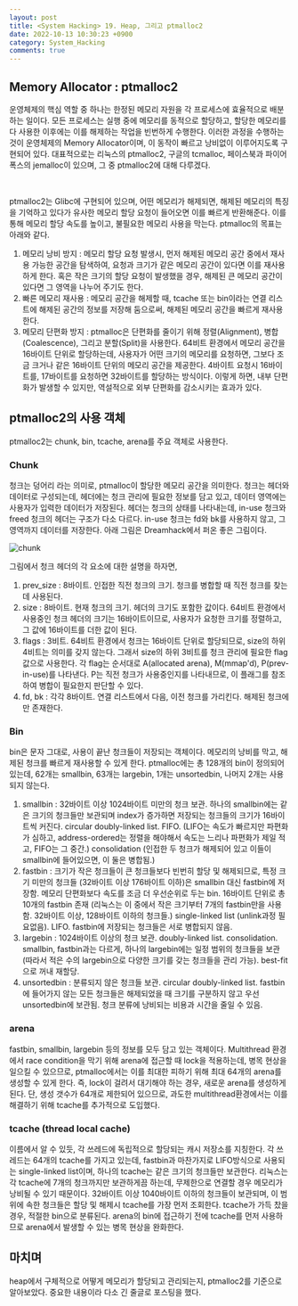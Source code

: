 ```yaml
---
layout: post
title: <System Hacking> 19. Heap, 그리고 ptmalloc2
date: 2022-10-13 10:30:23 +0900
category: System_Hacking
comments: true
---
```


## Memory Allocator : ptmalloc2

운영체제의 핵심 역할 중 하나는 한정된 메모리 자원을 각 프로세스에 효율적으로 배분하는 일이다. 모든 프로세스는 실행 중에 메모리를 동적으로 할당하고, 할당한 메모리를 다 사용한 이후에는 이를 해제하는 작업을 빈번하게 수행한다. 이러한 과정을 수행하는 것이 운영체제의 Memory Allocator이며, 이 동작이 빠르고 낭비없이 이루어지도록 구현되어 있다. 대표적으로는 리눅스의 ptmalloc2, 구글의 tcmalloc, 페이스북과 파이어폭스의 jemalloc이 있으며, 그 중 ptmalloc2에 대해 다루겠다.

<br/>

ptmalloc2는 Glibc에 구현되어 있으며, 어떤 메모리가 해제되면, 해제된 메모리의 특징을 기억하고 있다가 유사한 메모리 할당 요청이 들어오면 이를 빠르게 반환해준다. 이를 통해 메모리 할당 속도를 높이고, 불필요한 메모리 사용을 막는다. ptmalloc의 목표는 아래와 같다.

1. 메모리 낭비 방지 : 메모리 할당 요청 발생시, 먼저 해제된 메모리 공간 중에서 재사용 가능한 공간을 탐색하여, 요청과 크기가 같은 메모리 공간이 있다면 이를 재사용하게 한다. 혹은 작은 크기의 할당 요청이 발생했을 경우, 해제된 큰 메모리 공간이 있다면 그 영역을 나누어 주기도 한다.
2. 빠른 메모리 재사용 : 메모리 공간을 해제할 때, tcache 또는 bin이라는 연결 리스트에 해제된 공간의 정보를 저장해 둠으로써, 해제된 메모리 공간을 빠르게 재사용한다.
3. 메모리 단편화 방지 : ptmalloc은 단편화를 줄이기 위해 정렬(Alignment), 병합(Coalescence), 그리고 분할(Split)을 사용한다. 64비트 환경에서 메모리 공간을 16바이트 단위로 할당하는데, 사용자가 어떤 크기의 메모리를 요청하면, 그보다 조금 크거나 같은 16바이트 단위의 메모리 공간을 제공한다. 4바이트 요청시 16바이트를, 17바이트를 요청하면 32바이트를 할당하는 방식이다. 이렇게 하면, 내부 단편화가 발생할 수 있지만, 역설적으로 외부 단편화를 감소시키는 효과가 있다.

## ptmalloc2의 사용 객체

ptmalloc2는 chunk, bin, tcache, arena를 주요 객체로 사용한다.

### Chunk

청크는 덩어리 라는 의미로, ptmalloc이 할당한 메모리 공간을 의미한다. 청크는 헤더와 데이터로 구성되는데, 헤더에는 청크 관리에 필요한 정보를 담고 있고, 데이터 영역에는 사용자가 입력한 데이터가 저장된다. 헤더는 청크의 상태를 나타내는데, in-use 청크와 freed 청크의 헤더는 구조가 다소 다르다. in-use 청크는 fd와 bk를 사용하지 않고, 그 영역까지 데이터를 저장한다. 아래 그림은 Dreamhack에서 퍼온 좋은 그림이다.

![chunk]({{site.url}}/img/chunk.png)

그림에서 청크 헤더의 각 요소에 대한 설명을 하자면,

1. prev_size : 8바이트. 인접한 직전 청크의 크기. 청크를 병합할 때 직전 청크를 찾는데 사용된다.
2. size : 8바이트. 현재 청크의 크기. 헤더의 크기도 포함한 값이다. 64비트 환경에서 사용중인 청크 헤더의 크기는 16바이트이므로, 사용자가 요청한 크기를 정렬하고, 그 값에 16바이트를 더한 값이 된다.
3. flags : 3비트. 64비트 환경에서 청크는 16바이트 단위로 할당되므로, size의 하위 4비트는 의미를 갖지 않는다. 그래서 size의 하위 3비트를 청크 관리에 필요한 flag 값으로 사용한다. 각 flag는 순서대로 A(allocated arena), M(mmap'd), P(prev-in-use)를 나타낸다. P는 직전 청크가 사용중인지를 나타내므로, 이 플래그를 참조하여 병합이 필요한지 판단할 수 있다.
4. fd, bk : 각각 8바이트. 연결 리스트에서 다음, 이전 청크를 가리킨다. 해제된 청크에만 존재한다.

### Bin

bin은 문자 그대로, 사용이 끝난 청크들이 저장되는 객체이다. 메모리의 낭비를 막고, 해제된 청크를 빠르게 재사용할 수 있게 한다. ptmalloc에는 총 128개의 bin이 정의되어 있는데, 62개는 smallbin, 63개는 largebin, 1개는 unsortedbin, 나머지 2개는 사용되지 않는다.

1. smallbin : 32바이트 이상 1024바이트 미만의 청크 보관. 하나의 smallbin에는 같은 크기의 청크들만 보관되며 index가 증가하면 저장되는 청크들의 크기가 16바이트씩 커진다. circular doubly-linked list. FIFO. (LIFO는 속도가 빠르지만 파편화가 심하고, address-ordered는 정렬을 해야해서 속도는 느리나 파편화가 제일 적고, FIFO는 그 중간.) consolidation (인접한 두 청크가 해제되어 있고 이들이 smallbin에 들어있으면, 이 둘은 병합됨.)
2. fastbin : 크기가 작은 청크들이 큰 청크들보다 빈번히 할당 및 해제되므로, 특정 크기 미만의 청크들 (32바이트 이상 176바이트 이하)은 smallbin 대신 fastbin에 저장함. 메모리 단편화보다 속도를 조금 더 우선순위로 두는 bin. 16바이트 단위로 총 10개의 fastbin 존재 (리눅스는 이 중에서 작은 크기부터 7개의 fastbin만을 사용함. 32바이트 이상, 128바이트 이하의 청크들.) single-linked list (unlink과정 필요없음). LIFO. fastbin에 저장되는 청크들은 서로 병합되지 않음.
3. largebin : 1024바이트 이상의 청크 보관. doubly-linked list. consolidation. smallbin, fastbin과는 다르게, 하나의 largebin에는 일정 범위의 청크들을 보관 (따라서 적은 수의 largebin으로 다양한 크기를 갖는 청크들을 관리 가능). best-fit으로 꺼내 재할당.
4. unsortedbin : 분류되지 않은 청크들 보관. circular doubly-linked list. fastbin에 들어가지 않는 모든 청크들은 해제되었을 때 크기를 구분하지 않고 우선 unsortedbin에 보관됨. 청크 분류에 낭비되는 비용과 시간을 줄일 수 있음.

### arena

fastbin, smallbin, largebin 등의 정보를 모두 담고 있는 객체이다. Multithread 환경에서 race condition을 막기 위해 arena에 접근할 때 lock을 적용하는데, 병목 현상을 일으킬 수 있으므로, ptmalloc에서는 이를 최대한 피하기 위해 최대 64개의 arena를 생성할 수 있게 한다. 즉, lock이 걸려서 대기해야 하는 경우, 새로운 arena를 생성하게 된다. 단, 생성 갯수가 64개로 제한되어 있으므로, 과도한 multithread환경에서는 이를 해결하기 위해 tcache를 추가적으로 도입했다.

### tcache (thread local cache)

이름에서 알 수 있듯, 각 쓰레드에 독립적으로 할당되는 캐시 저장소를 지칭한다. 각 쓰레드는 64개의 tcache를 가지고 있는데, fastbin과 마찬가지로 LIFO방식으로 사용되는 single-linked list이며, 하나의 tcache는 같은 크기의 청크들만 보관한다. 리눅스는 각 tcache에 7개의 청크까지만 보관하게끔 하는데, 무제한으로 연결할 경우 메모리가 낭비될 수 있기 때문이다. 32바이트 이상 1040바이트 이하의 청크들이 보관되며, 이 범위에 속한 청크들은 할당 및 해제시 tcache를 가장 먼저 조회한다. tcache가 가득 찼을 경우, 적절한 bin으로 분류된다. arena의 bin에 접근하기 전에 tcache를 먼저 사용하므로 arena에서 발생할 수 있는 병목 현상을 완화한다.

## 마치며

heap에서 구체적으로 어떻게 메모리가 할당되고 관리되는지, ptmalloc2를 기준으로 알아보았다. 중요한 내용이라 다소 긴 줄글로 포스팅을 했다.